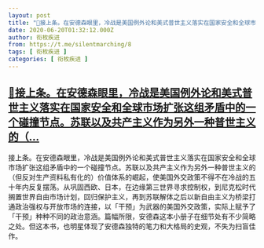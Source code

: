 ```yaml
---
layout: post
title: "📎接上条。在安德森眼里，冷战是美国例外论和美式普世主义落实在国家安全和全球市场扩张这组矛盾中的一个碰撞节点。苏联以及共产主义作为另外一种普世主义的（"
date: 2020-06-20T01:32:12.000Z
author: 衔枚疾进
from: https://t.me/silentmarching/8
tags: [ 衔枚疾进 ]
categories: [ 衔枚疾进 ]
---
```

<!--1592616732000-->
[📎接上条。在安德森眼里，冷战是美国例外论和美式普世主义落实在国家安全和全球市场扩张这组矛盾中的一个碰撞节点。苏联以及共产主义作为另外一种普世主义的（...](https://t.me/silentmarching/8)
------

<div>
<p>接上条。在安德森眼里，冷战是美国例外论和美式普世主义落实在国家安全和全球市场扩张这组矛盾中的一个碰撞节点。苏联以及共产主义作为另外一种普世主义的（但反对生产资料私有化的）价值体系的崛起，使美国外交政策不得不在冷战的五十年内反复摆荡。从巩固西欧、日本，在边缘第三世界寻求控制权，到尼克松时代搁置世界自由市场计划，回归保护主义，再到苏联解体之后以新自由主义为桥梁打通政治强权与开放市场的连接，以「干预」为武器的美国外交政策，实际上赋予了「干预」种种不同的政治意涵。篇幅所限，安德森这本小册子在细节处有不少简略之处。但这本书，也明星体现了安德森独特的笔力和大格局的史观，不失为扫盲佳作。</p>
</div>

